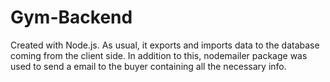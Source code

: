 # Gym-Backend

Created with Node.js. As usual, it exports and imports data to the database coming from the client side. In addition to this, nodemailer package was used to send a email to the buyer containing all the necessary info.
